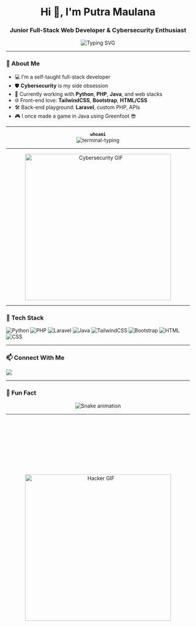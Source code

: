 <h1 align="center">Hi 👋, I'm Putra Maulana</h1>
<h3 align="center">Junior Full-Stack Web Developer & Cybersecurity Enthusiast</h3>

<p align="center">
  <img src="https://readme-typing-svg.herokuapp.com?font=Orbitron&weight=600&size=22&pause=100&center=true&vCenter=true&width=440&lines=Code.+Debug.+Repeat.;Build+with+passion+%F0%9F%94%A5;Stay+curious%2C+stay+secure+%F0%9F%9A%80" alt="Typing SVG" />
</p>


---

### 🧠 About Me

- 💻 I’m a self-taught full-stack developer
- 🛡️ **Cybersecurity** is my side obsession
- 🐍 Currently working with **Python**, **PHP**, **Java**, and web stacks
- 🌐 Front-end love: **TailwindCSS**, **Bootstrap**, **HTML/CSS**
- 🛠️ Back-end playground: **Laravel**, custom PHP, APIs
- 🎮 I once made a game in Java using Greenfoot 😎

---

<!-- Custom Whoami typing animation -->
<p align="center">
  <code><b>whoami</b></code><br>
  <img src="https://readme-typing-svg.herokuapp.com?font=Dancing+Script&weight=500&size=38&duration=2500&pause=100&color=36BCF7&vCenter=true&width=700&lines=Just+a+guy+who+loves+code+and+cybersec.;Building+stuff+with+vibes+and+passion.;Exploring+the+internet%2C+securely+%F0%9F%94%92" alt="terminal-typing" />
</p>



---

<!-- New Cybersecurity GIF -->
<p align="center">
  <img src="https://media.giphy.com/media/7kPpPSEeSMnSDvSrod/giphy.gif" alt="Cybersecurity GIF" width="400"/>
</p>

---

### 🔧 Tech Stack

![Python](https://img.shields.io/badge/-Python-3776AB?style=flat&logo=python&logoColor=white)
![PHP](https://img.shields.io/badge/-PHP-777BB4?style=flat&logo=php&logoColor=white)
![Laravel](https://img.shields.io/badge/-Laravel-E74430?style=flat&logo=laravel&logoColor=white)
![Java](https://img.shields.io/badge/-Java-007396?style=flat&logo=java&logoColor=white)
![TailwindCSS](https://img.shields.io/badge/-Tailwind-06B6D4?style=flat&logo=tailwindcss&logoColor=white)
![Bootstrap](https://img.shields.io/badge/-Bootstrap-7952B3?style=flat&logo=bootstrap&logoColor=white)
![HTML](https://img.shields.io/badge/-HTML5-E34F26?style=flat&logo=html5&logoColor=white)
![CSS](https://img.shields.io/badge/-CSS3-1572B6?style=flat&logo=css3&logoColor=white)

---

### 📫 Connect With Me

<p align="left">
  <a href="https://github.com/PutraMaulana77" target="_blank"><img src="https://img.shields.io/badge/GitHub-100000?style=for-the-badge&logo=github&logoColor=white"/></a>
</p>

---

### 💬 Fun Fact

<!-- Snake Game Repo View -->
<div align="center">
  <img src="https://profile-readme-generator.com/assets/snake.svg" alt="Snake animation" />
</div>

---

<br>
<br>
<br>
<br>

<br>
<br>
<br>
<br>

<!-- Cybersecurity GIFs (Optional) -->
<p align="center">
  <img src="https://media.giphy.com/media/xTiTnkS0wXzMC3aKPC/giphy.gif" alt="Hacker GIF" width="400"/>
</p>


<br>
<br>
<br>
<br>
